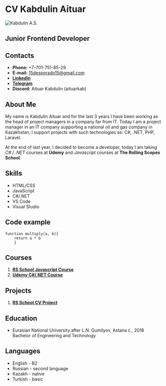 # CV Kabdulin Aituar
![Kabdulin A.S.](https://ltdfoto.ru/image/iQ1uF7)

## Junior Frontend Developer

## Contacts
- **Phone:** +7-701-751-85-29
- **E-mail:** 15desperado15@gmail.com
- [**Linkedin**](https://www.linkedin.com/in/aituarkab/)
- [**Telegram**](https://t.me/aituarkab)
- **Discord:** Aituar Kabdulin (aituarkab)

## About Me 
My name is Kabdulin Aituar and for the last 3 years I have been working as the head of project managers in a company far from IT. Today I am a project manager in an IT company supporting a national oil and gas company in Kazakhstan. I support projects with such technologies as: С#, .NET, PHP, Laravel. 

At the end of last year, I decided to become a developer, today I am taking *C# / .NET* courses at **Udemy** and *Javascript* courses at **The Rolling Scopes School**.

## Skills
- HTML/CSS
- JavaScript
- C#/.NET
- VS Code
- Visual Studio

## Code example
    function multiply(a, b){
        return a * b
        }

## Courses
1. [**RS School Javascript Course**](https://app.rs.school/)
2. [**Udemy C#/.NET Course**](https://www.udemy.com/course/csharp-ru/)

## Projects
1. [**RS School CV Project**](https://github.com/aituarkab/rsschool-cv)

## Education
- Eurasian National University after L.N. Gumilyov, Astana c., 2018
Bachelor of Engineering and Technology

## Languages
- English - B2
- Russian - second language
- Kazakh - native
- Turkish - basic